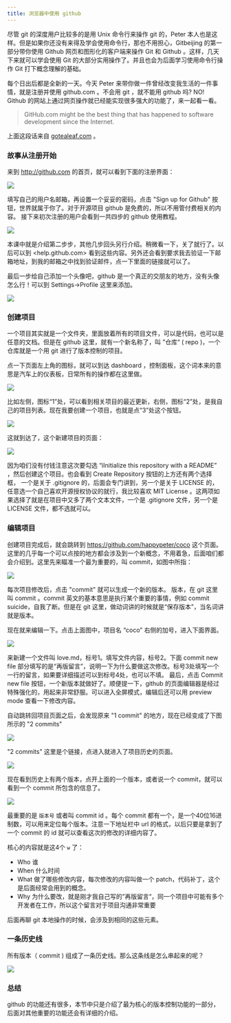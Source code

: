 ```yaml
---
title: 浏览器中使用 github
---
```


<!-- 还要多截图，很好看：http://happypeter.github.io/gitbeijing/github_in_browser.html -->


尽管 git 的深度用户比较多的是用 Unix 命令行来操作 git 的，Peter 本人也是这样。但是如果你还没有来得及学会使用命令行，那也不用担心，Gitbeijing 的第一部分带你使用 Github 网页和图形化的客户端来操作 Git 和 Github 。这样，几天下来就可以学会使用 Git 的大部分实用操作了。并且也会为后面学习使用命令行操作 Git 打下概念理解的基础。

每个日出后都是全新的一天。今天 Peter 来带你做一件曾经改变我生活的一件事情，就是注册并使用 github.com 。不会用 git ，就不能用 github 吗? NO! Github 的网站上通过网页操作就已经能实现很多强大的功能了，来一起看一看。

>GitHub.com might be the best thing that has happened to software development since the Internet. 

上面这段话来自 [gotealeaf.com](http://www.gotealeaf.com/books/git/read/introduction#whatisgithub) 。

### 故事从注册开始

来到 <http://github.com> 的首页，就可以看到下面的注册界面：

![](images/github_in_browser/signup.png)

填写自己的用户名邮箱，再设置一个妥妥的密码，点击 "Sign up for Github" 按钮，世界就属于你了。对于开源项目 github 是免费的，所以不用管付费相关的内容。
接下来初次注册的用户会看到一共四步的 github 使用教程。

![](images/github_in_browser/help4steps.png)

本课中就是介绍第二步步，其他几步回头另行介绍。稍微看一下，关了就行了。以后可以到 <help.github.com> 看到这些内容。另外还会看到要求我去验证一下邮箱地址，到我的邮箱之中找到验证邮件，点一下里面的链接就可以了。

最后一步给自己添加一个头像吧，github 是一个真正的交朋友的地方，没有头像怎么行！可以到 Settings->Profile 这里来添加。

![](images/github_in_browser/i_github.jpg)

### 创建项目

一个项目其实就是一个文件夹，里面放着所有的项目文件，可以是代码，也可以是任意的文档。但是在 github 这里，就有一个新名称了，叫 ”仓库“ ( repo )，一个仓库就是一个用 git 进行了版本控制的项目。

点一下页面左上角的图标，就可以到达 dashboard ，控制面板，这个词本来的意思是汽车上的仪表板，日常所有的操作都在这里做。

![](images/github_in_browser/dashboard.png)


比如左侧，图标“1”处，可以看到相关项目的最近更新，右侧，图标“2”处，是我自己的项目列表。现在我要创建一个项目，也就是点“3”处这个按钮。

![](images/github_in_browser/github_dashboard.png)


这就到达了，这个新建项目的页面：

![](images/github_in_browser/new_project.png)

因为咱们没有付钱注意这次要勾选 “iInitialize this repository with a README” ，然后创建这个项目。也会看到 Create Repository 按钮的上方还有两个选择框，
一个是关于 .gitignore 的，后面会专门讲到，另一个是关于 LICENSE 的，任意选一个自己喜欢开源授权协议的就行，我比较喜欢 MIT License 。这两项如果选择了就是在项目中又多了两个文本文件，一个是 .gitignore 文件，另一个是 LICENSE 文件，都不选就可以。

### 编辑项目

创建项目完成后，就会跳转到 <https://github.com/happypeter/coco> 这个页面。这里的几乎每一个可以点按的地方都会涉及到一个新概念，不用着急，后面咱们都会介绍到。这里先来瞄准一个最为重要的，叫 commit，如图中所指：

![](images/github_in_browser/show_commit.png)

每次项目修改后，点击 "commit" 就可以生成一个新的版本。 版本，在 git 这里叫 commit 。commit 英文的基本意思是执行某个重要的事情，例如 commit suicide，自我了断。但是在 git 这里，做动词讲的时候就是“保存版本”，当名词讲就是版本。

现在就来编辑一下。点击上面图中，项目名 “coco” 右侧的加号，进入下面界面。

![](images/github_in_browser/add_new_file.png)

来新建一个文件叫 love.md，标号1。填写文件内容，标号2。下面 commit new file 部分填写的是“再版留言”，说明一下为什么要做这次修改。标号3处填写一个一行的留言，如果要详细描述可以到标号4处，也可以不填。
最后，点击 Commit new file 按钮，一个新版本就做好了。顺便提一下，github 的页面编辑器是经过特殊强化的，用起来非常舒服。可以进入全屏模式，编辑后还可以用 preview mode 查看一下修改内容。


自动跳转回项目页面之后，会发现原来 "1 commit" 的地方，现在已经变成了下图所示的 "2 commits"

![](images/github_in_browser/2_commits.png)

"2 commits" 这里是个链接，点进入就进入了项目历史的页面。

![](images/github_in_browser/history_view.png)

现在看到历史上有两个版本，点开上面的一个版本，或者说一个 commit，就可以看到一个 commit 所包含的信息了。

![](images/github_in_browser/4w_commit.png)

最重要的是 `版本号` 或者叫 commit id 。每个 commit 都有一个，是一个40位16进制数，可以用来定位每个版本。注意一下地址栏中 url 的格式，以后只要是拿到了一个 commit 的 id 就可以查看这次的修改的详细内容了。

<!-- 

这里可以给一个图，很多版本工具是 v1->v2->v3 这样网上走，git 这里是 12323->a2312->ba3b4 这样走版本号  

 -->

核心的内容就是这4个 `w` 了：

- Who 谁
- When 什么时间
- What 做了哪些修改内容，每次修改的内容叫做一个 patch，代码补丁，这个是后面经常会用到的概念。
- Why 为什么要改，就是刚才我自己写的”再版留言“，同一个项目中可能有多个开发者在工作，所以这个留言对于项目沟通非常重要

后面再聊 git 本地操作的时候，会涉及到相同的这些元素。

### 一条历史线

所有版本（ commit ) 组成了一条历史线。那么这条线是怎么串起来的呢？

![](images/github_in_browser/histroy_line.png)

<!-- 介绍 parent 的概念，给出有 40 位哈希值的一条历史线的图 -->

### 总结
github 的功能还有很多，本节中只是介绍了最为核心的版本控制功能的一部分，后面对其他重要的功能还会有详细的介绍。
